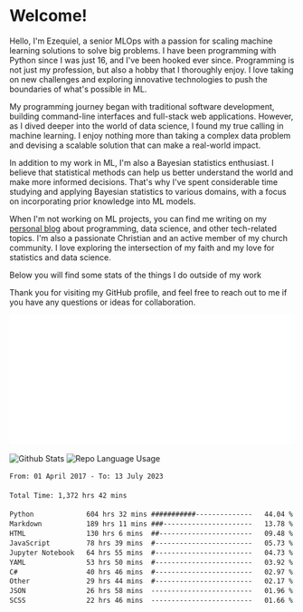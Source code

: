 # Welcome!

Hello, I'm Ezequiel, a senior MLOps with a passion for scaling machine learning solutions to solve big problems. I have been programming with Python since I was just 16, and I've been hooked ever since. Programming is not just my profession, but also a hobby that I thoroughly enjoy. I love taking on new challenges and exploring innovative technologies to push the boundaries of what's possible in ML.

My programming journey began with traditional software development, building command-line interfaces and full-stack web applications. However, as I dived deeper into the world of data science, I found my true calling in machine learning. I enjoy nothing more than taking a complex data problem and devising a scalable solution that can make a real-world impact.

In addition to my work in ML, I'm also a Bayesian statistics enthusiast. I believe that statistical methods can help us better understand the world and make more informed decisions. That's why I've spent considerable time studying and applying Bayesian statistics to various domains, with a focus on incorporating prior knowledge into ML models.

When I'm not working on ML projects, you can find me writing on my [personal blog](https://elc.github.io) about programming, data science, and other tech-related topics. I'm also a passionate Christian and an active member of my church community. I love exploring the intersection of my faith and my love for statistics and data science.

Below you will find some stats of the things I do outside of my work

Thank you for visiting my GitHub profile, and feel free to reach out to me if you have any questions or ideas for collaboration.

![RSS Feed](metrics.plugin.rss.svg)

![Github Stats](https://github-readme-stats.vercel.app/api?username=elc&show_icons=true&theme=gruvbox&border_radius=20&include_all_commits=true&count_private=true&card_width=450) ![Repo Language Usage](https://github-readme-stats.vercel.app/api/top-langs?username=elc&show_icons=true&theme=gruvbox&border_radius=20&include_all_commits=true&count_private=true&layout=compact&langs_count=5&card_width=400)


<!--START_SECTION:waka-->

```txt
From: 01 April 2017 - To: 13 July 2023

Total Time: 1,372 hrs 42 mins

Python             604 hrs 32 mins ###########--------------   44.04 %
Markdown           189 hrs 11 mins ###----------------------   13.78 %
HTML               130 hrs 6 mins  ##-----------------------   09.48 %
JavaScript         78 hrs 39 mins  #------------------------   05.73 %
Jupyter Notebook   64 hrs 55 mins  #------------------------   04.73 %
YAML               53 hrs 50 mins  #------------------------   03.92 %
C#                 40 hrs 46 mins  #------------------------   02.97 %
Other              29 hrs 44 mins  #------------------------   02.17 %
JSON               26 hrs 58 mins  -------------------------   01.96 %
SCSS               22 hrs 46 mins  -------------------------   01.66 %
```

<!--END_SECTION:waka-->
